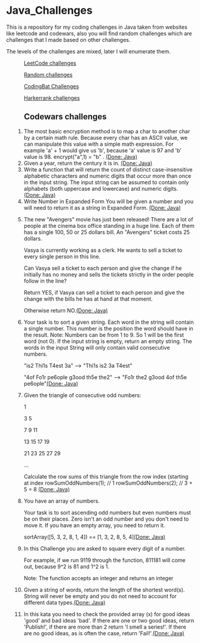 # Java_Challenges

<p>This is a repository for my coding challenges in Java taken from websites like leetcode and codewars, also you will find random challenges which are  challenges that I made based on other challenges.</p>

<p>The levels of the challenges are mixed, later I will enumerate them.</p>

<ul>
	
  </ol>
  <ol> <a href="https://github.com/dhony05/Java_Challenges/tree/master/Java_codingChallenges/src/LeetCode">LeetCode challenges</a></ol>
  <ol> <a href="https://github.com/dhony05/Java_Challenges/tree/master/Java_codingChallenges/src/random_challenges">Random challenges</a></ol>
  <ol> <a href="https://github.com/dhony05/Coding_Challenges/tree/master/Java_codingChallenges/src/codingbat">CodingBat Challenges</a></ol>
  <ol><a href="https://github.com/dhony05/Java_Challenges/tree/master/Java_codingChallenges/src/hackerrank">Harkerrank challenges</a></ol>
	
  <ol><h2>Codewars challenges</h2>
    <li>The most basic encryption method is to map a char to another char by a certain math rule.
 Because every char has an ASCII value, we can manipulate this value with a simple math expression. 
 For example 'a' + 1 would give us 'b', because 'a' value is 97 and 'b' value is 98.
      encrypt("a",1) = "b" .   <a href="https://github.com/dhony05/Java_Challenges/blob/master/Java_codingChallenges/src/challeges_from_codewars/BasicEncrypt.java" >(Done: Java)</a></li>
    <li> Given a year, return the century it is in. <a href="https://github.com/dhony05/Java_Challenges/blob/master/Java_codingChallenges/src/challeges_from_codewars/CenturyReturn.java" >(Done: Java)</a></li>
    <li> Write a function that will return the count of distinct case-insensitive alphabetic characters and numeric digits that occur more than once in the input string. The input string can be assumed to contain only alphabets (both uppercase and lowercase) and numeric digits.<a href="https://github.com/dhony05/Java_Challenges/blob/master/Java_codingChallenges/src/challeges_from_codewars/CountingDuplicates.java" >(Done: Java)</a></li>
    <li>Write Number in Expanded Form You will be given a number and you will need to
   return it as a string in Expanded Form. <a href="https://github.com/dhony05/Java_Challenges/blob/master/Java_codingChallenges/src/challeges_from_codewars/Expanding.java" >(Done: Java)</a></li>
    <li>        <p>The new "Avengers" movie has just been released! There are a lot
	              of people at the cinema box office standing in a huge line. Each
	             of them has a single 100, 50 or 25 dollars bill. An "Avengers"
      ticket costs 25 dollars.</p>
	              <p>Vasya is currently working as a clerk. He wants to sell a ticket
	              to every single person in this line.</p>
	              <p>Can Vasya sell a ticket to each person and give the change if he
	              initially has no money and sells the tickets strictly in the
	              order people follow in the line?</p>
	              <p>Return YES, if Vasya can sell a ticket to each person and give
	              the change with the bills he has at hand at that moment.</p>
	              Otherwise return NO.<a href="https://github.com/dhony05/Java_Challenges/blob/master/Java_codingChallenges/src/challeges_from_codewars/Line.java" >(Done: Java)</a></li>
    <li> <p>Your task is to sort a given string. Each word in the string will contain a
	  single number. This number is the position the word should have in the
	  result. Note: Numbers can be from 1 to 9. So 1 will be the first word (not
	  0). If the input string is empty, return an empty string. The words in the
	  input String will only contain valid consecutive numbers.</p>
	 <p>"is2 Thi1s T4est 3a" --> "Thi1s is2 3a T4est"</p>
	  <p>"4of Fo1r pe6ople g3ood th5e the2" --> "Fo1r the2 g3ood 4of th5e pe6ople"<a href="https://github.com/dhony05/Java_Challenges/blob/master/Java_codingChallenges/src/challeges_from_codewars/Order.java" >(Done: Java)</a></li>
    <li><p>Given the triangle of consecutive odd numbers:<p>
	<p>  1 </p>
      <p> 3     5</p>
        <p> 7     9    11</p>
      <p>13    15    17    19</p>
      <p>21    23    25    27    29</p>
      <p>...</p>
	<p>Calculate the row sums of this triangle from the row index (starting at index 
	rowSumOddNumbers(1); // 1
	rowSumOddNumbers(2); // 3 + 5 = 8 <a href="https://github.com/dhony05/Java_Challenges/blob/master/Java_codingChallenges/src/challeges_from_codewars/RowSumOddNumbers.java" >(Done: Java)</a></li>
    <li> You have an array of numbers.
<p>Your task is to sort ascending
odd numbers but even numbers must be on their places.
Zero isn't an odd number and you don't need to move it.
  If you have an empty array, you need to return it.</p>

<p>sortArray([5, 3, 2, 8, 1, 4]) == [1, 3, 2, 8, 5, 4]<a href="https://github.com/dhony05/Java_Challenges/blob/master/Java_codingChallenges/src/challeges_from_codewars/sortingArrayBw.java" >(Done: Java)</a></li>
    <li>In this Challenge you are asked to square every digit of a number.

For example, if we run 9119 through the function, 811181 will come out, because 9^2 is 81 and 1^2 is 1.

Note: The function accepts an integer and returns an integer<a href="https://github.com/dhony05/Java_Challenges/blob/master/Java_codingChallenges/src/challeges_from_codewars/SquareChallenge.java"> </a></li>
    <li>Given a string of words, return the length of the shortest word(s).
	  String will never be empty and you do not need to account for different data
	  types.<a href="https://github.com/dhony05/Java_Challenges/blob/master/Java_codingChallenges/src/challeges_from_codewars/findShortString.java">(Done: Java) </a></li>
	  
  <li> In this kata you need to check the provided array (x) for good ideas 'good' and bad ideas 'bad'.
	  If there are one or two good ideas, return 'Publish!', 
	  if there are more than 2 return 'I smell a series!'. 
	   If there are no good ideas, as is often the case, return 'Fail!'.<a href="https://github.com/dhony05/Java_Challenges/blob/master/Java_codingChallenges/src/challeges_from_codewars/WellOfIdeas.java">(Done: Java) </a></li>
  
    
 <!--   <li><a href="">(Done: Java) </a></li>
    <li><a href="">(Done: Java) </a></li> -->
    
    
</ul>
